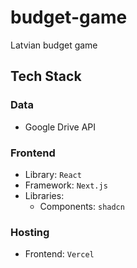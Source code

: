 # budget-game
Latvian budget game

## Tech Stack

### Data
- Google Drive API

### Frontend
- Library: `React`
- Framework: `Next.js`
- Libraries:
    - Components: `shadcn`

### Hosting
- Frontend: `Vercel`
